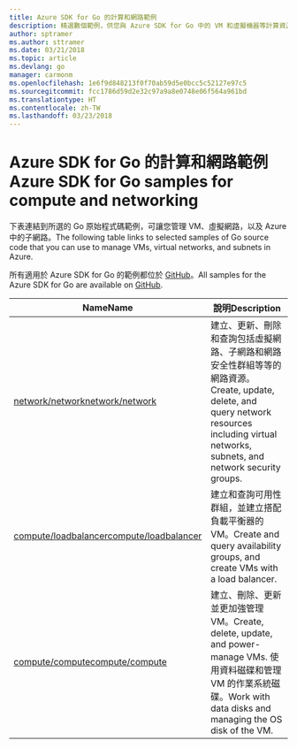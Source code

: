 ```yaml
---
title: Azure SDK for Go 的計算和網路範例
description: 精選數個範例，供您與 Azure SDK for Go 中的 VM 和虛擬機器等計算資源搭配使用。
author: sptramer
ms.author: sttramer
ms.date: 03/21/2018
ms.topic: article
ms.devlang: go
manager: carmonm
ms.openlocfilehash: 1e6f9d848213f0f70ab59d5e0bcc5c52127e97c5
ms.sourcegitcommit: fcc1786d59d2e32c97a9a8e0748e06f564a961bd
ms.translationtype: HT
ms.contentlocale: zh-TW
ms.lasthandoff: 03/23/2018
---
```

# <a name="azure-sdk-for-go-samples-for-compute-and-networking"></a><span data-ttu-id="eb0c6-103">Azure SDK for Go 的計算和網路範例</span><span class="sxs-lookup"><span data-stu-id="eb0c6-103">Azure SDK for Go samples for compute and networking</span></span>

<span data-ttu-id="eb0c6-104">下表連結到所選的 Go 原始程式碼範例，可讓您管理 VM、虛擬網路，以及 Azure 中的子網路。</span><span class="sxs-lookup"><span data-stu-id="eb0c6-104">The following table links to selected samples of Go source code that you can use to manage VMs, virtual networks, and subnets in Azure.</span></span> 

<span data-ttu-id="eb0c6-105">所有適用於 Azure SDK for Go 的範例都位於 [GitHub](https://github.com/Azure-Samples/azure-sdk-for-go-samples)。</span><span class="sxs-lookup"><span data-stu-id="eb0c6-105">All samples for the Azure SDK for Go are available on [GitHub](https://github.com/Azure-Samples/azure-sdk-for-go-samples).</span></span>

| <span data-ttu-id="eb0c6-106">Name</span><span class="sxs-lookup"><span data-stu-id="eb0c6-106">Name</span></span> | <span data-ttu-id="eb0c6-107">說明</span><span class="sxs-lookup"><span data-stu-id="eb0c6-107">Description</span></span> |
|------|-------------|
| [<span data-ttu-id="eb0c6-108">network/network</span><span class="sxs-lookup"><span data-stu-id="eb0c6-108">network/network</span></span>](https://github.com/Azure-Samples/azure-sdk-for-go-samples/blob/master/network/network.go) | <span data-ttu-id="eb0c6-109">建立、更新、刪除和查詢包括虛擬網路、子網路和網路安全性群組等等的網路資源。</span><span class="sxs-lookup"><span data-stu-id="eb0c6-109">Create, update, delete, and query network resources including virtual networks, subnets, and network security groups.</span></span> |
| [<span data-ttu-id="eb0c6-110">compute/loadbalancer</span><span class="sxs-lookup"><span data-stu-id="eb0c6-110">compute/loadbalancer</span></span>](https://github.com/Azure-Samples/azure-sdk-for-go-samples/blob/master/compute/loadbalancer.go) | <span data-ttu-id="eb0c6-111">建立和查詢可用性群組，並建立搭配負載平衡器的 VM。</span><span class="sxs-lookup"><span data-stu-id="eb0c6-111">Create and query availability groups, and create VMs with a load balancer.</span></span> |
| [<span data-ttu-id="eb0c6-112">compute/compute</span><span class="sxs-lookup"><span data-stu-id="eb0c6-112">compute/compute</span></span>](https://github.com/Azure-Samples/azure-sdk-for-go-samples/blob/master/compute/compute.go) | <span data-ttu-id="eb0c6-113">建立、刪除、更新並更加強管理 VM。</span><span class="sxs-lookup"><span data-stu-id="eb0c6-113">Create, delete, update, and power-manage VMs.</span></span> <span data-ttu-id="eb0c6-114">使用資料磁碟和管理 VM 的作業系統磁碟。</span><span class="sxs-lookup"><span data-stu-id="eb0c6-114">Work with data disks and managing the OS disk of the VM.</span></span> |
